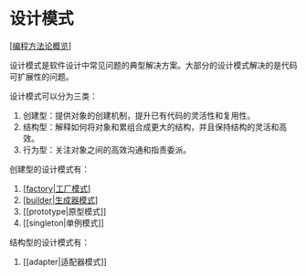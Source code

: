 # 设计模式

[[编程方法论概览]]

设计模式是软件设计中常见问题的典型解决方案。大部分的设计模式解决的是代码可扩展性的问题。

设计模式可以分为三类：

1. 创建型：提供对象的创建机制，提升已有代码的灵活性和复用性。
1. 结构型：解释如何将对象和累组合成更大的结构，并且保持结构的灵活和高效。
1. 行为型：关注对象之间的高效沟通和指责委派。

创建型的设计模式有：

1. [[factory|工厂模式]]
1. [[builder|生成器模式]]
1. [[prototype|原型模式]]
1. [[singleton|单例模式]]

结构型的设计模式有：

1. [[adapter|适配器模式]]

[//begin]: # "Autogenerated link references for markdown compatibility"
[编程方法论概览]: %E7%BC%96%E7%A8%8B%E6%96%B9%E6%B3%95%E8%AE%BA%E6%A6%82%E8%A7%88.md "编程方法概论"
[factory|工厂模式]: factory.md "工厂模式"
[builder|生成器模式]: builder.md "builder"
[//end]: # "Autogenerated link references"
